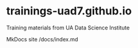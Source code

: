 # trainings-uad7.github.io
Training materials from UA Data Science Institute

MkDocs site /docs/index.md
